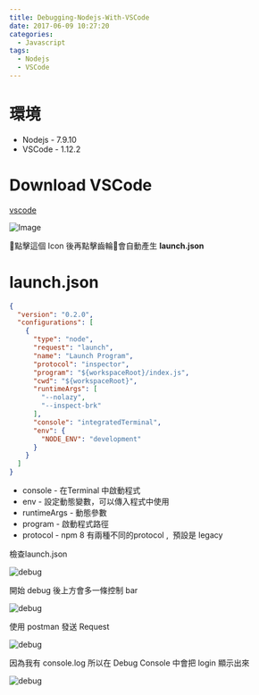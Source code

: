 ```yaml
---
title: Debugging-Nodejs-With-VSCode
date: 2017-06-09 10:27:20
categories:
  - Javascript
tags:
  - Nodejs
  - VSCode
---
```


# 環境

* Nodejs - 7.9.10
* VSCode - 1.12.2

# Download VSCode

[vscode](https://www.google.com.tw/search?q=vscode+downlload&oq=vscode+downlload&aqs=chrome..69i57.2744j0j4&sourceid=chrome&ie=UTF-8)

![Image](../../../../images/vscode/bug.png)

點擊這個 Icon 後再點擊齒輪會自動產生 **launch.json**

# launch.json

```json
{
  "version": "0.2.0",
  "configurations": [
    {
      "type": "node",
      "request": "launch",
      "name": "Launch Program",
      "protocol": "inspector",
      "program": "${workspaceRoot}/index.js",
      "cwd": "${workspaceRoot}",
      "runtimeArgs": [
        "--nolazy",
        "--inspect-brk"
      ],
      "console": "integratedTerminal",
      "env": {
        "NODE_ENV": "development"
      }
    }
  ]
}
```

* console - 在Terminal 中啟動程式
* env - 設定動態變數，可以傳入程式中使用
* runtimeArgs - 動態參數
* program - 啟動程式路徑
* protocol - npm 8 有兩種不同的protocol ,  預設是 legacy

檢查launch.json

![debug](../../../../images/vscode/debugcheck.png)

開始 debug 後上方會多一條控制 bar

![debug](../../../../images/vscode/debugrun.png)

使用 postman 發送 Request

![debug](../../../../images/vscode/postman.png)

因為我有 console.log 所以在 Debug Console 中會把 login 顯示出來

![debug](../../../../images/vscode/response.png)
